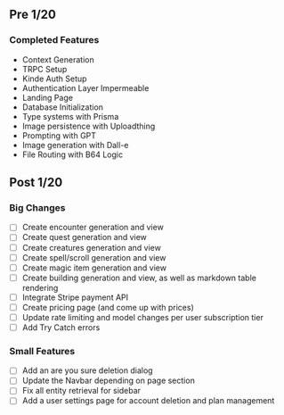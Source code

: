 ## Pre 1/20
### Completed Features
- Context Generation
- TRPC Setup
- Kinde Auth Setup
- Authentication Layer Impermeable
- Landing Page
- Database Initialization
- Type systems with Prisma
- Image persistence with Uploadthing
- Prompting with GPT
- Image generation with Dall-e
- File Routing with B64 Logic

## Post 1/20
### Big Changes
 - [ ] Create encounter generation and view
 - [ ] Create quest generation and view
 - [ ] Create creatures generation and view
 - [ ] Create spell/scroll generation and view
 - [ ] Create magic item generation and view
 - [ ] Create building generation and view, as well as markdown table rendering
 - [ ] Integrate Stripe payment API
 - [ ] Create pricing page (and come up with prices)
 - [ ] Update rate limiting and model changes per user subscription tier
 - [ ] Add Try Catch errors
### Small Features
- [ ] Add an are you sure deletion dialog
- [ ] Update the Navbar depending on page section
- [ ] Fix all entity retrieval for sidebar
- [ ] Add a user settings page for account deletion and plan management